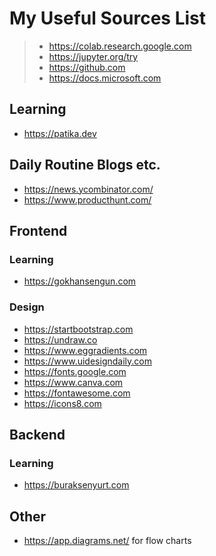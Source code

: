 # My Useful Sources List

>- https://colab.research.google.com
>- https://jupyter.org/try
>- https://github.com
>- https://docs.microsoft.com

## Learning

- https://patika.dev

## Daily Routine Blogs etc.

- https://news.ycombinator.com/
- https://www.producthunt.com/

## Frontend

### Learning

- https://gokhansengun.com

### Design

- https://startbootstrap.com
- https://undraw.co
- https://www.eggradients.com
- https://www.uidesigndaily.com
- https://fonts.google.com
- https://www.canva.com
- https://fontawesome.com
- https://icons8.com

## Backend

### Learning

- https://buraksenyurt.com


## Other

- https://app.diagrams.net/ for flow charts
